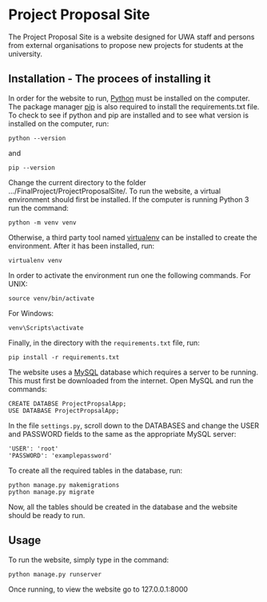 # Project Proposal Site

The Project Proposal Site is a website designed for UWA staff and persons from external organisations to propose new projects for students at the university. 

## Installation - The procees of installing it

In order for the website to run, [Python](https://www.python.org/downloads/) must be installed on the computer. The package manager [pip](https://pip.pypa.io/en/stable/) is also required to install the requirements.txt file. To check to see if python and pip are installed and to see what version is installed on the computer, run: 
```
python --version
```
and
```
pip --version
```
Change the current directory to the folder .../FinalProject/ProjectProposalSite/. To run the website, a virtual environment should first be installed. If the computer is running Python 3 run the command:
```
python -m venv venv
```
Otherwise, a third party tool named [virtualenv](https://virtualenv.pypa.io/en/latest/) can be installed to create the environment. After it has been installed, run:
```
virtualenv venv
```
In order to activate the environment run one the following commands. 
For UNIX:
```
source venv/bin/activate
```
For Windows:
```
venv\Scripts\activate
```
Finally, in the directory with the `requirements.txt` file, run:
```
pip install -r requirements.txt
```
The website uses a [MySQL](https://www.mysql.com/) database which requires a server to be running. This must first be downloaded from the internet. Open MySQL and run the commands:
```
CREATE DATABSE ProjectPropsalApp;
USE DATABASE ProjectPropsalApp;
```
In the file `settings.py`, scroll down to the DATABASES and change the USER and PASSWORD fields to the same as the appropriate MySQL server:
```
'USER': 'root'
'PASSWORD': 'examplepassword'
```
  
To create all the required tables in the database, run:
```
python manage.py makemigrations
python manage.py migrate
```
  
Now, all the tables should be created in the database and the website should be ready to run.
  
## Usage
To run the website, simply type in the command:
```
python manage.py runserver
```
Once running, to view the website go to 127.0.0.1:8000
